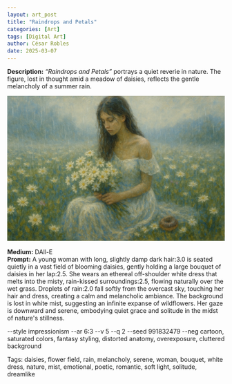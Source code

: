 ```yaml
---
layout: art_post
title: "Raindrops and Petals"
categories: [Art]
tags: [Digital Art]
author: César Robles
date: 2025-03-07
---
```

**Description:** *“Raindrops and Petals”* portrays a quiet reverie in nature. The figure, lost in thought amid a meadow of daisies, reflects the gentle melancholy of a summer rain.

![Raindrops and Petals](/imag/digital_art/raindrops_and_petals.jpg)

**Medium:** DAll-E\
**Prompt:** A young woman with long, slightly damp dark hair:3.0 is seated quietly in a vast field of blooming daisies, gently holding a large bouquet of daisies in her lap:2.5. She wears an ethereal off-shoulder white dress that melts into the misty, rain-kissed surroundings:2.5, flowing naturally over the wet grass. Droplets of rain:2.0 fall softly from the overcast sky, touching her hair and dress, creating a calm and melancholic ambiance. The background is lost in white mist, suggesting an infinite expanse of wildflowers. Her gaze is downward and serene, embodying quiet grace and solitude in the midst of nature's stillness.

--style impressionism --ar 6:3 --v 5 --q 2 --seed 991832479 --neg cartoon, saturated colors, fantasy styling, distorted anatomy, overexposure, cluttered background

Tags: daisies, flower field, rain, melancholy, serene, woman, bouquet, white dress, nature, mist, emotional, poetic, romantic, soft light, solitude, dreamlike